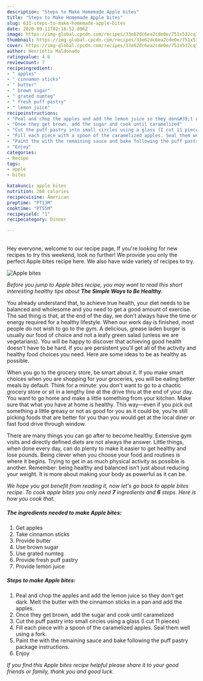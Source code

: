 ```yaml
---
description: "Steps to Make Homemade Apple bites"
title: "Steps to Make Homemade Apple bites"
slug: 631-steps-to-make-homemade-apple-bites
date: 2020-09-11T02:16:52.896Z
image: https://img-global.cpcdn.com/recipes/33e62dc6ea2cde0e/751x532cq70/apple-bites-recipe-main-photo.jpg
thumbnail: https://img-global.cpcdn.com/recipes/33e62dc6ea2cde0e/751x532cq70/apple-bites-recipe-main-photo.jpg
cover: https://img-global.cpcdn.com/recipes/33e62dc6ea2cde0e/751x532cq70/apple-bites-recipe-main-photo.jpg
author: Henrietta Maldonado
ratingvalue: 4.6
reviewcount: 7
recipeingredient:
- " apples"
- " cinnamon sticks"
- " butter"
- " brown sugar"
- " grated numteg"
- " fresh puff pastry"
- " lemon juice"
recipeinstructions:
- "Peal and chop the apples and add the lemon juice so they don&#39;t get dark. Melt the butter with the cinnamon sticks in a pan and add the apples."
- "Once they get brown, add the sugar and cook until caramelized"
- "Cut the puff pastry into small circles using a glass (I cut 11 pieces)"
- "Fill each piece with a spoon of the caramelized apples. Seal them well using a fork."
- "Paint the with the remaining sauce and bake following the puff pastry package instructions."
- "Enjoy"
categories:
- Recipe
tags:
- apple
- bites

katakunci: apple bites 
nutrition: 268 calories
recipecuisine: American
preptime: "PT13M"
cooktime: "PT55M"
recipeyield: "1"
recipecategory: Dinner

---
```

<br>
Hey everyone, welcome to our recipe page, If you're looking for new recipes to try this weekend, look no further! We provide you only the perfect Apple bites recipe here. We also have wide variety of recipes to try.
<br>


![Apple bites](https://img-global.cpcdn.com/recipes/33e62dc6ea2cde0e/751x532cq70/apple-bites-recipe-main-photo.jpg)

<i>Before you jump to Apple bites recipe, you may want to read this short interesting healthy tips about <strong>The Simple Ways to Be Healthy</strong>.</i>

You already understand that, to achieve true health, your diet needs to be balanced and wholesome and you need to get a good amount of exercise. The sad thing is that, at the end of the day, we don't always have the time or energy required for a healthy lifestyle. When our work day is finished, most people do not wish to go to the gym. A delicious, grease laden burger is usually our food of choice and not a leafy green salad (unless we are vegetarians). You will be happy to discover that achieving good health doesn't have to be hard. If you are persistent you'll get all of the activity and healthy food choices you need. Here are some ideas to be as healthy as possible.

When you go to the grocery store, be smart about it. If you make smart choices when you are shopping for your groceries, you will be eating better meals by default. Think for a minute: you don't want to go to a chaotic grocery store or sit in a lengthy line at the drive thru at the end of your day. You want to go home and make a little something from your kitchen. Make sure that what you have at home is healthy. This way—even if you pick out something a little greasy or not as good for you as it could be, you’re still picking foods that are better for you than you would get at the local diner or fast food drive through window.

There are many things you can go after to become healthy. Extensive gym visits and directly defined diets are not always the answer. Little things, when done every day, can do plenty to make it easier to get healthy and lose pounds. Being clever when you choose your food and routines is where it begins. Trying to get in as much physical activity as possible is another. Remember: being healthy and balanced isn’t just about reducing your weight. It is more about making your body as powerful as it can be. 


<i>We hope you got benefit from reading it, now let's go back to apple bites recipe. To cook apple bites you only need <strong>7</strong> ingredients and <strong>6</strong> steps. Here is how you cook that.
</i>

##### The ingredients needed to make Apple bites:

1. Get  apples
1. Take  cinnamon sticks
1. Provide  butter
1. Use  brown sugar
1. Use  grated numteg
1. Provide  fresh puff pastry
1. Provide  lemon juice


##### Steps to make Apple bites:

1. Peal and chop the apples and add the lemon juice so they don&#39;t get dark. Melt the butter with the cinnamon sticks in a pan and add the apples.
1. Once they get brown, add the sugar and cook until caramelized
1. Cut the puff pastry into small circles using a glass (I cut 11 pieces)
1. Fill each piece with a spoon of the caramelized apples. Seal them well using a fork.
1. Paint the with the remaining sauce and bake following the puff pastry package instructions.
1. Enjoy


<i>If you find this Apple bites recipe helpful please share it to your good friends or family, thank you and good luck.</i>
